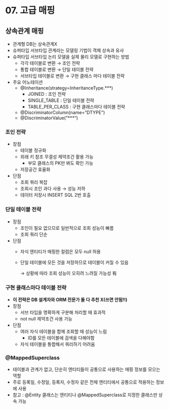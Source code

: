# 07. 고급 매핑

## 상속관계 매핑

- 관계형 DB는 상속관계X
- 슈퍼타입 서브타입 관계라는 모델링 기법이 객체 상속과 유사
- 슈퍼타입 서브타입 논리 모델을 실제 물리 모델로 구현하는 방법
    - 각각 테이블로 변환 → 조인 전략
    - 통합 테이블로 변환 → 단일 테이블 전략
    - 서브타입 테이블로 변환 → 구현 클래스 마다 테이블 전략
- 주요 어노테이션
    - @Inheritance(strategy=InheritanceType.***)
        - JOINED : 조인 전략
        - SINGLE_TABLE : 단일 테이블 전략
        - TABLE_PER_CLASS : 구현 클래스마다 테이블 전략
    - @DiscriminatorColumn(name=”DTYPE”)
    - @DiscriminatorValue(”***”)

### 조인 전략

- 장점
    - 테이블 정규화
    - 외래 키 참조 무결성 제약조건 활용 가능
        - 부모 클래스의 PK만 봐도 확인 가능
    - 저장공간 효율화
- 단점
    - 조회 쿼리 복잡
    - 조회시 조인 과다 사용 → 성능 저하
    - 데이터 저장시 INSERT SQL 2번 호출

### 단일 테이블 전략

- 장점
    - 조인이 필요 없으므로 일반적으로 조회 성능이 빠름
    - 조회 쿼리 단순
- 단점
    - 자식 엔티티가 매핑한 컬럼은 모두 null 허용
    - 단일 테이블에 모든 것을 저장하므로 테이블이 커질 수 있음
        
        → 상황에 따라 조회 성능이 오히려 느려질 가능성 有
        

### 구현 클래스마다 테이블 전략

- **이 전략은 DB 설계자와 ORM 전문가 둘 다 추천 X(쓰면 안됨!!)**
- 장점
    - 서브 타입을 명확하게 구분해 처리할 때 효과적
    - not null 제약조건 사용 가능
- 단점
    - 여러 자식 테이블을 함께 조회할 때 성능이 느림
        - ID를 모든 테이블에 검색을 다해야함
    - 자식 테이블을 통합해서 쿼리하기 어려움

### @MappedSuperclass

- 테이블과 관계가 없고, 단순히 엔티티들이 공통으로 사용하는 매핑 정보를 모으는 역할
- 주로 등록일, 수정일, 등록자, 수정자 같은 전체 엔티티에서 공통으로 적용하는 정보에 사용
- 참고 : @Entity 클래스는 엔티티나 @MappedSuperclass로 지정한 클래스만 상속 가능